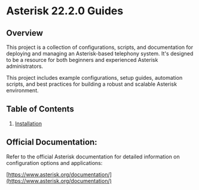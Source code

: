 # Asterisk 22.2.0 Guides

## Overview

This project is a collection of configurations, scripts, and documentation for deploying and managing an Asterisk-based telephony system. It's designed to be a resource for both beginners and experienced Asterisk administrators.

This project includes example configurations, setup guides, automation scripts, and best practices for building a robust and scalable Asterisk environment.

## Table of Contents

1.  [Installation](Installation.md)

## Official Documentation:
Refer to the official Asterisk documentation for detailed information on configuration options and applications:

[https://www.asterisk.org/documentation/](https://www.asterisk.org/documentation/)
